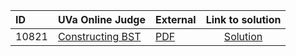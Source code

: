 | ID | UVa Online Judge | External | Link to solution |
|:---|:---|:---|:---:|
| 10821 | [Constructing BST](https://onlinejudge.org/index.php?option=onlinejudge&Itemid=8&page=show_problem&problem=1762) | [PDF](https://onlinejudge.org/external/108/10821.pdf) | [Solution](https://github.com/versenyi98/uva-solutions/tree/main/solutions/10821%20-%20Constructing%20BST)|
